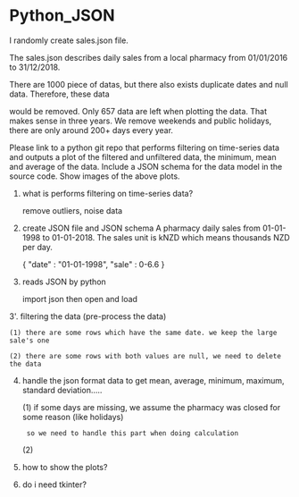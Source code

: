 # Python_JSON

I randomly create sales.json file.

The sales.json describes daily sales from a local pharmacy from 01/01/2016 to 31/12/2018.

There are 1000 piece of datas, but there also exists duplicate dates and null data. Therefore, these data

would be removed. Only 657 data are left when plotting the data. That makes sense in three years. We remove weekends and
public holidays, there are only around 200+ days every year.




Please link to a python git repo that performs filtering on time-series data and outputs a plot of the filtered and unfiltered data, the minimum, mean and average of the data. Include a JSON schema for the data model in the source code. Show images of the above plots.


1. what is performs filtering on time-series data?

    remove outliers, noise data

2. create JSON file and JSON schema
    A pharmacy daily sales from 01-01-1998 to 01-01-2018. The sales unit is kNZD which means thousands NZD per day.

    {
        "date" : "01-01-1998",
        "sale" : 0-6.6
    }

3. reads JSON by python

    import json then open and load

3'. filtering the data (pre-process the data)

    (1) there are some rows which have the same date. we keep the large sale's one

    (2) there are some rows with both values are null, we need to delete the data

4. handle the json format data to get mean, average, minimum, maximum, standard deviation.....

    (1) if some days are missing, we assume the pharmacy was closed for some reason (like holidays)

        so we need to handle this part when doing calculation

    (2)

5. how to show the plots?

6. do i need tkinter?
